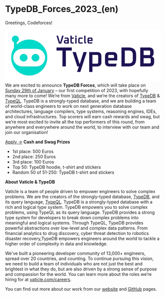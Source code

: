 # TypeDB_Forces_2023_(en)

Greetings, Codeforces! 

  ![TypeDB](images/f0caa9a0ec5004b681b17194c4df4855d0eb1dda.png) We are excited to announce **TypeDB Forces**, which will take place on [Sunday 29th of January](https://codeforces.com/https://www.timeanddate.com/worldclock/fixedtime.html?day=29&month=1&year=2023&hour=17&min=35&sec=0&p1=166) – our first competition of 2023, with hopefully many more to come! We’re from [Vaticle](https://codeforces.com/https://vaticle.com), and we’re the creators of [TypeDB](https://codeforces.com/https://github.com/vaticle/typedb) & [TypeQL](https://codeforces.com/https://github.com/vaticle/typeql). TypeDB is a strongly-typed database, and we are building a team of world-class engineers to work on next generation database architectures, language compilers, type systems, reasoning engines, IDEs, and cloud infrastructures. Top scorers will earn cash rewards and swag, but we’re most excited to invite all the top performers of this round, from anywhere and everywhere around the world, to interview with our team and join our organisation!

  [Apply →](https://codeforces.com/userForm/79ad07f037f009a0) **Cash and Swag Prizes**

 * 1st place: 500 Euros
* 2nd place: 250 Euros
* 3rd place: 100 Euros
* Top 50: TypeDB hoodie, t-shirt and stickers
* Random 50 of 51-250: TypeDB t-shirt and stickers

**About Vaticle & TypeDB**

Vaticle is a team of people driven to empower engineers to solve complex problems. We are the creators of the strongly-typed database, [TypeDB](https://codeforces.com/https://github.com/vaticle/typedb), and its query language, [TypeQL](https://codeforces.com/https://github.com/vaticle/typeql). TypeDB is a strongly-typed database with a rich and logical type system. TypeDB empowers you to solve complex problems, using TypeQL as its query language. TypeDB provides a strong type system for developers to break down complex problems into meaningful and logical systems. Through TypeQL, TypeDB provides powerful abstractions over low-level and complex data patterns. From financial analytics to drug discovery, cyber threat detection to robotics disaster recovery,TypeDB empowers engineers around the world to tackle a higher order of complexity in data and knowledge.

We've built a pioneering developer community of 13,000+ engineers, spread over 20 countries, and counting. To continue pursuing this vision, we need to build a team of individuals who are not just the best and brightest in what they do, but are also driven by a strong sense of purpose and compassion for the world. You can learn more about the roles we’re hiring for at [vaticle.com/careers](https://codeforces.com/https://vaticle.com/careers).

You can find out more about our work from our [website](https://codeforces.com/https://vaticle.com/) and [GitHub](https://codeforces.com/https://github.com/vaticle) pages. 


